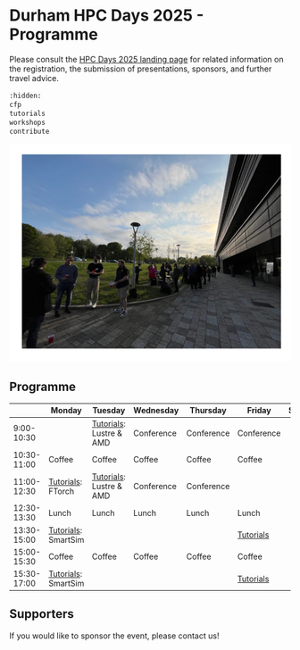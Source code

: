 # Durham HPC Days 2025 - Programme

Please consult the [HPC Days 2025 landing page](https://www.durham.ac.uk/research/institutes-and-centres/data-science/events-/durham---hpc-days/) for related information on the registration, the submission of presentations, sponsors, and further travel advice.

```{toctree}
:hidden:
cfp
tutorials
workshops
contribute
```


![HPCDays](../images/HPC-days-pic.png)

## Programme

|             | Monday    | Tuesday   | Wednesday  | Thursday   | Friday     | Saturday |
| ----------- | --------- | --------- | ---------- | ---------- | ---------- | -------- |
|  9:00-10:30 |                        | [Tutorials](tutorials): Lustre & AMD | Conference | Conference | Conference |          |
| 10:30-11:00 | Coffee                 | Coffee                  | Coffee     | Coffee     | Coffee     |
| 11:00-12:30 | [Tutorials](tutorials.md): FTorch  | [Tutorials](tutorials): Lustre  & AMD             | Conference | Conference |
| 12:30-13:30 | Lunch     | Lunch      | Lunch                   | Lunch      | Lunch      |
| 13:30-15:00 | [Tutorials](tutorials.md): SmartSim |                         |            |            | [Tutorials](tutorials.md)
| 15:00-15:30 | Coffee    | Coffee     | Coffee                  | Coffee     | Coffee     |
| 15:30-17:00 | [Tutorials](tutorials.md): SmartSim |                         |            |            | [Tutorials](tutorials.md)



## Supporters

If you would like to sponsor the event, please contact us!

